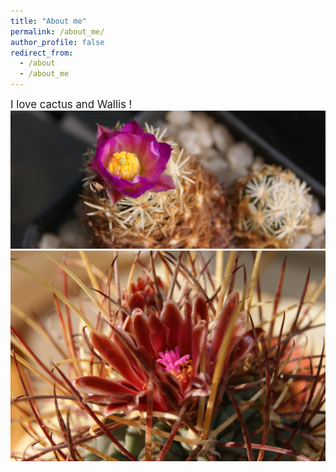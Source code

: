 ```yaml
---
title: "About me"
permalink: /about_me/
author_profile: false
redirect_from:
  - /about
  - /about_me
---
```


<span style="font-size:1.2em;">
I love cactus and Wallis !
</span>

<img src="images/Escobaria_nelliae.JPG" alt="hi" class="inline"/>
<img src="images/Ancistrocactus_uncinatus.JPG" alt="hi" class="inline"/>
